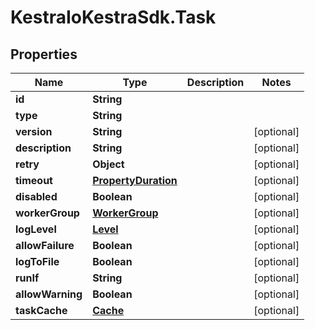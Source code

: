 # KestraIoKestraSdk.Task

## Properties

Name | Type | Description | Notes
------------ | ------------- | ------------- | -------------
**id** | **String** |  | 
**type** | **String** |  | 
**version** | **String** |  | [optional] 
**description** | **String** |  | [optional] 
**retry** | **Object** |  | [optional] 
**timeout** | [**PropertyDuration**](PropertyDuration.md) |  | [optional] 
**disabled** | **Boolean** |  | [optional] 
**workerGroup** | [**WorkerGroup**](WorkerGroup.md) |  | [optional] 
**logLevel** | [**Level**](Level.md) |  | [optional] 
**allowFailure** | **Boolean** |  | [optional] 
**logToFile** | **Boolean** |  | [optional] 
**runIf** | **String** |  | [optional] 
**allowWarning** | **Boolean** |  | [optional] 
**taskCache** | [**Cache**](Cache.md) |  | [optional] 


